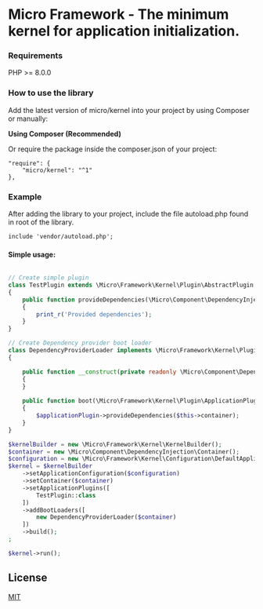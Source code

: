# Micro Framework - The minimum kernel for application initialization.

### Requirements

PHP  >= 8.0.0

### How to use the library

Add the latest version of micro/kernel into your project by using Composer or manually:

__Using Composer (Recommended)__

Or require the package inside the composer.json of your project:
```
"require": {
    "micro/kernel": "^1"
},
```

### Example

After adding the library to your project, include the file autoload.php found in root of the library.
```html
include 'vendor/autoload.php';
```

#### Simple usage:

```php

// Create simple plugin
class TestPlugin extends \Micro\Framework\Kernel\Plugin\AbstractPlugin
{
    public function provideDependencies(\Micro\Component\DependencyInjection\Container $container): void
    {
        print_r('Provided dependencies');
    }
}

// Create Dependency provider boot loader
class DependencyProviderLoader implements \Micro\Framework\Kernel\Plugin\PluginBootLoaderInterface
{

    public function __construct(private readonly \Micro\Component\DependencyInjection\Container $container)
    {
    }
    
    public function boot(\Micro\Framework\Kernel\Plugin\ApplicationPluginInterface $applicationPlugin): void
    {
        $applicationPlugin->provideDependencies($this->container);
    }
}

$kernelBuilder = new \Micro\Framework\Kernel\KernelBuilder();
$container = new \Micro\Component\DependencyInjection\Container();
$configuration = new \Micro\Framework\Kernel\Configuration\DefaultApplicationConfiguration(['APP_ENV' => 'dev']);
$kernel = $kernelBuilder
    ->setApplicationConfiguration($configuration)
    ->setContainer($container)
    ->setApplicationPlugins([
        TestPlugin::class
    ])
    ->addBootLoaders([
        new DependencyProviderLoader($container)
    ])
    ->build();
;

$kernel->run();
```

## License

[MIT](LICENSE)